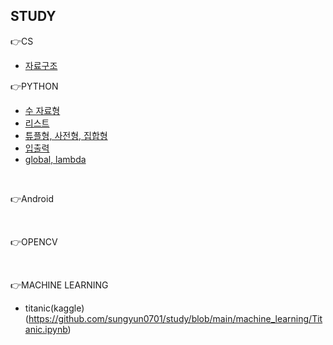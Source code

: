 
## STUDY
👉CS
- [자료구조](https://ventus.tistory.com/16)

👉PYTHON
- [수 자료형](https://ventus.tistory.com/3)
- [리스트](https://ventus.tistory.com/4)
- [튜플형, 사전형, 집합형](https://ventus.tistory.com/5)
- [입출력](https://ventus.tistory.com/6)
- [global, lambda](https://ventus.tistory.com/7)
<br>

👉Android

<br>

👉OPENCV

<br>

👉MACHINE LEARNING
- titanic(kaggle)(https://github.com/sungyun0701/study/blob/main/machine_learning/Titanic.ipynb)
<br>
